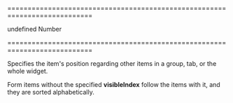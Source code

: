 ===========================================================================
<!--default-->undefined<!--/default-->
<!--type-->Number<!--/type-->
===========================================================================

<!--shortDescription-->
Specifies the item's position regarding other items in a group, tab, or the whole widget.
<!--/shortDescription-->

<!--fullDescription-->
Form items without the specified **visibleIndex** follow the items with it, and they are sorted alphabetically.
<!--/fullDescription-->